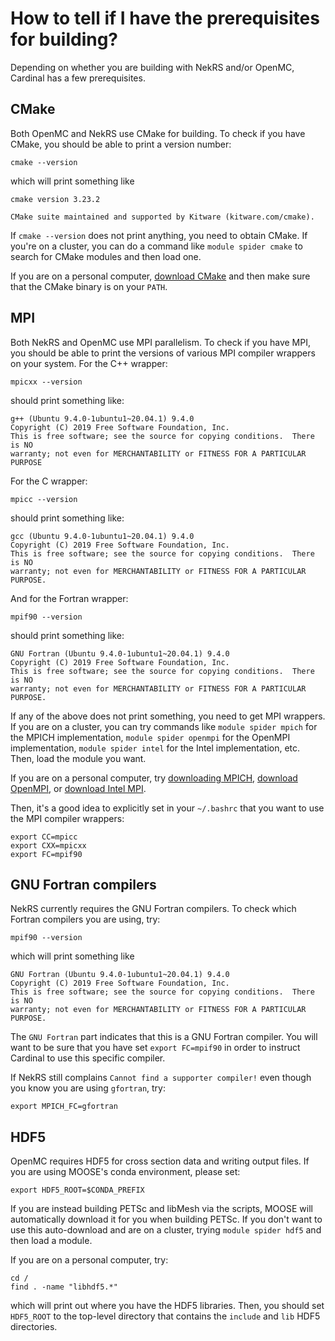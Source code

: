 # How to tell if I have the prerequisites for building?

Depending on whether you are building with NekRS and/or OpenMC, Cardinal
has a few prerequisites.

## CMake

Both OpenMC and NekRS use CMake for building.
To check if you have CMake, you should be able to print a version number:

```
cmake --version
```

which will print something like

```
cmake version 3.23.2

CMake suite maintained and supported by Kitware (kitware.com/cmake).
```

If `cmake --version` does not print anything, you need to obtain CMake. If you're
on a cluster, you can do a command like `module spider cmake` to search for CMake
modules and then load one.

If you are on a personal computer, [download CMake](https://cmake.org/download/)
and then make sure that the CMake binary is on your `PATH`.

## MPI

Both NekRS and OpenMC use MPI parallelism. To check if you have MPI, you should be
able to print the versions of various MPI compiler wrappers on your system. For the
C++ wrapper:

```
mpicxx --version
```

should print something like:

```
g++ (Ubuntu 9.4.0-1ubuntu1~20.04.1) 9.4.0
Copyright (C) 2019 Free Software Foundation, Inc.
This is free software; see the source for copying conditions.  There is NO
warranty; not even for MERCHANTABILITY or FITNESS FOR A PARTICULAR PURPOSE
```

For the C wrapper:

```
mpicc --version
```

should print something like:

```
gcc (Ubuntu 9.4.0-1ubuntu1~20.04.1) 9.4.0
Copyright (C) 2019 Free Software Foundation, Inc.
This is free software; see the source for copying conditions.  There is NO
warranty; not even for MERCHANTABILITY or FITNESS FOR A PARTICULAR PURPOSE.
```

And for the Fortran wrapper:

```
mpif90 --version
```

should print something like:

```
GNU Fortran (Ubuntu 9.4.0-1ubuntu1~20.04.1) 9.4.0
Copyright (C) 2019 Free Software Foundation, Inc.
This is free software; see the source for copying conditions.  There is NO
warranty; not even for MERCHANTABILITY or FITNESS FOR A PARTICULAR PURPOSE.
```

If any of the above does not print something, you need to get MPI wrappers.
If you are on a cluster, you can try commands like `module spider mpich` for
the MPICH implementation, `module spider openmpi` for the OpenMPI implementation,
`module spider intel` for the Intel implementation, etc. Then, load the module you want.

If you are on a personal
computer, try [downloading MPICH](https://www.mpich.org/downloads/),
[download OpenMPI](https://www.open-mpi.org/software/ompi/v4.1/),
or [download Intel MPI](https://www.intel.com/content/www/us/en/developer/tools/oneapi/mpi-library.html#gs.dp8jz3).

Then, it's a good idea to explicitly set in your `~/.bashrc` that you want to use
the MPI compiler wrappers:

```
export CC=mpicc
export CXX=mpicxx
export FC=mpif90
```

## GNU Fortran compilers

NekRS currently requires the GNU Fortran compilers. To check which Fortran compilers
you are using, try:

```
mpif90 --version
```

which will print something like

```
GNU Fortran (Ubuntu 9.4.0-1ubuntu1~20.04.1) 9.4.0
Copyright (C) 2019 Free Software Foundation, Inc.
This is free software; see the source for copying conditions.  There is NO
warranty; not even for MERCHANTABILITY or FITNESS FOR A PARTICULAR PURPOSE.
```

The `GNU Fortran` part indicates that this is a GNU Fortran compiler. You will
want to be sure that you have set `export FC=mpif90` in order to instruct Cardinal
to use this specific compiler.

If NekRS still complains `Cannot find a supporter compiler!` even though you know
you are using `gfortran`, try:

```
export MPICH_FC=gfortran
```

## HDF5

OpenMC requires HDF5 for cross section data and writing output files.
If you are using MOOSE's conda environment, please set:

```
export HDF5_ROOT=$CONDA_PREFIX
```

If you are instead building PETSc and libMesh via the scripts, MOOSE
will automatically download it for you when
building PETSc. If you don't want to use this auto-download and are on a
cluster, trying `module spider hdf5` and then load a module.

If you are on a personal computer, try:

```
cd /
find . -name "libhdf5.*"
```

which will print out where you have the HDF5 libraries. Then, you should set
`HDF5_ROOT` to the top-level directory that contains the `include` and `lib`
HDF5 directories.
